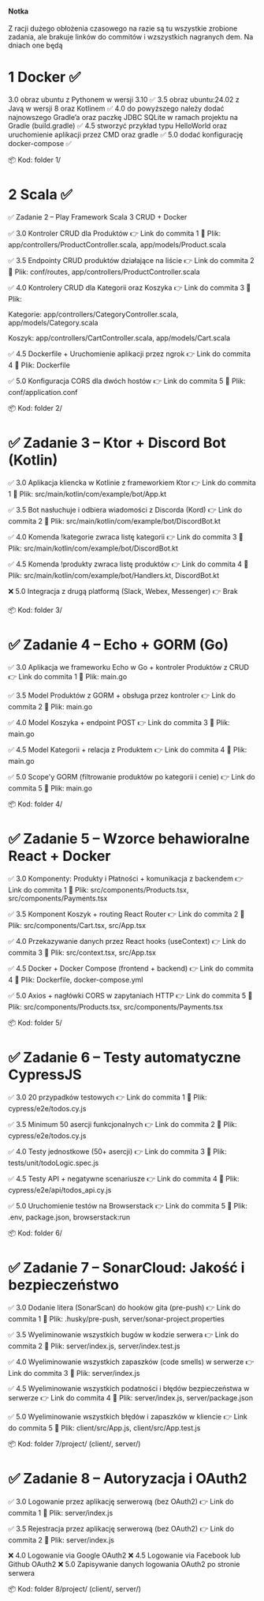#### Notka
Z racji dużego obłożenia czasowego na razie są tu wszystkie zrobione zadania, ale brakuje linków do commitów i wzszystkich nagranych dem. Na dniach one będą

# 1 Docker ✅
3.0 obraz ubuntu z Pythonem w wersji 3.10 ✅
3.5 obraz ubuntu:24.02 z Javą w wersji 8 oraz Kotlinem ✅
4.0 do powyższego należy dodać najnowszego Gradle’a oraz paczkę JDBC 
SQLite w ramach projektu na Gradle (build.gradle) ✅
4.5 stworzyć przykład typu HelloWorld oraz uruchomienie aplikacji
przez CMD oraz gradle ✅
5.0 dodać konfigurację docker-compose ✅

📦 Kod: folder 1/

# 2 Scala ✅ 
✅ Zadanie 2 – Play Framework Scala 3 CRUD + Docker

✅ 3.0 Kontroler CRUD dla Produktów
👉 Link do commita 1
📁 Plik: app/controllers/ProductController.scala, app/models/Product.scala

✅ 3.5 Endpointy CRUD produktów działające na liście
👉 Link do commita 2
📁 Plik: conf/routes, app/controllers/ProductController.scala

✅ 4.0 Kontrolery CRUD dla Kategorii oraz Koszyka
👉 Link do commita 3
📁 Plik:

Kategorie: app/controllers/CategoryController.scala, app/models/Category.scala

Koszyk: app/controllers/CartController.scala, app/models/Cart.scala

✅ 4.5 Dockerfile + Uruchomienie aplikacji przez ngrok
👉 Link do commita 4
📁 Plik: Dockerfile

✅ 5.0 Konfiguracja CORS dla dwóch hostów
👉 Link do commita 5
📁 Plik: conf/application.conf

📦 Kod: folder 2/

# ✅ Zadanie 3 – Ktor + Discord Bot (Kotlin)

✅ 3.0 Aplikacja kliencka w Kotlinie z frameworkiem Ktor
👉 Link do commita 1
📁 Plik: src/main/kotlin/com/example/bot/App.kt

✅ 3.5 Bot nasłuchuje i odbiera wiadomości z Discorda (Kord)
👉 Link do commita 2
📁 Plik: src/main/kotlin/com/example/bot/DiscordBot.kt

✅ 4.0 Komenda !kategorie zwraca listę kategorii
👉 Link do commita 3
📁 Plik: src/main/kotlin/com/example/bot/DiscordBot.kt

✅ 4.5 Komenda !produkty <kategoria> zwraca listę produktów
👉 Link do commita 4
📁 Plik: src/main/kotlin/com/example/bot/Handlers.kt, DiscordBot.kt

❌ 5.0 Integracja z drugą platformą (Slack, Webex, Messenger)
👉 Brak 

📦 Kod: folder 3/




# ✅ Zadanie 4 – Echo + GORM (Go)

✅ 3.0 Aplikacja we frameworku Echo w Go + kontroler Produktów z CRUD
👉 Link do commita 1
📁 Plik: main.go

✅ 3.5 Model Produktów z GORM + obsługa przez kontroler
👉 Link do commita 2
📁 Plik: main.go

✅ 4.0 Model Koszyka + endpoint POST
👉 Link do commita 3
📁 Plik: main.go

✅ 4.5 Model Kategorii + relacja z Produktem
👉 Link do commita 4
📁 Plik: main.go

✅ 5.0 Scope'y GORM (filtrowanie produktów po kategorii i cenie)
👉 Link do commita 5
📁 Plik: main.go

📦 Kod: folder 4/


# ✅ Zadanie 5 – Wzorce behawioralne React + Docker

✅ 3.0 Komponenty: Produkty i Płatności + komunikacja z backendem
👉 Link do commita 1
📁 Plik: src/components/Products.tsx, src/components/Payments.tsx

✅ 3.5 Komponent Koszyk + routing React Router
👉 Link do commita 2
📁 Plik: src/components/Cart.tsx, src/App.tsx

✅ 4.0 Przekazywanie danych przez React hooks (useContext)
👉 Link do commita 3
📁 Plik: src/context.tsx, src/App.tsx

✅ 4.5 Docker + Docker Compose (frontend + backend)
👉 Link do commita 4
📁 Plik: Dockerfile, docker-compose.yml

✅ 5.0 Axios + nagłówki CORS w zapytaniach HTTP
👉 Link do commita 5
📁 Plik: src/components/Products.tsx, src/components/Payments.tsx

📦 Kod: folder 5/

# ✅ Zadanie 6 – Testy automatyczne CypressJS
✅ 3.0 20 przypadków testowych
👉 Link do commita 1
📁 Plik: cypress/e2e/todos.cy.js

✅ 3.5 Minimum 50 asercji funkcjonalnych
👉 Link do commita 2
📁 Plik: cypress/e2e/todos.cy.js

✅ 4.0 Testy jednostkowe (50+ asercji)
👉 Link do commita 3
📁 Plik: tests/unit/todoLogic.spec.js

✅ 4.5 Testy API + negatywne scenariusze
👉 Link do commita 4
📁 Plik: cypress/e2e/api/todos_api.cy.js

✅ 5.0 Uruchomienie testów na Browserstack
👉 Link do commita 5
📁 Plik: .env, package.json, browserstack:run

📦 Kod: folder 6/

# ✅ Zadanie 7 – SonarCloud: Jakość i bezpieczeństwo
✅ 3.0 Dodanie litera (SonarScan) do hooków gita (pre-push)
👉 Link do commita 1
📁 Plik: .husky/pre-push, server/sonar-project.properties

✅ 3.5 Wyeliminowanie wszystkich bugów w kodzie serwera
👉 Link do commita 2
📁 Plik: server/index.js, server/index.test.js

✅ 4.0 Wyeliminowanie wszystkich zapaszków (code smells) w serwerze
👉 Link do commita 3
📁 Plik: server/index.js

✅ 4.5 Wyeliminowanie wszystkich podatności i błędów bezpieczeństwa w serwerze
👉 Link do commita 4
📁 Plik: server/index.js, server/package.json

✅ 5.0 Wyeliminowanie wszystkich błędów i zapaszków w kliencie
👉 Link do commita 5
📁 Plik: client/src/App.js, client/src/App.test.js

📦 Kod: folder 7/project/ (client/, server/)



# ✅ Zadanie 8 – Autoryzacja i OAuth2
✅ 3.0 Logowanie przez aplikację serwerową (bez OAuth2)
👉 Link do commita 1
📁 Plik: server/index.js

✅ 3.5 Rejestracja przez aplikację serwerową (bez OAuth2)
👉 Link do commita 2
📁 Plik: server/index.js

❌ 4.0 Logowanie via Google OAuth2
❌ 4.5 Logowanie via Facebook lub Github OAuth2
❌ 5.0 Zapisywanie danych logowania OAuth2 po stronie serwera



📦 Kod: folder 8/project/ (client/, server/)
